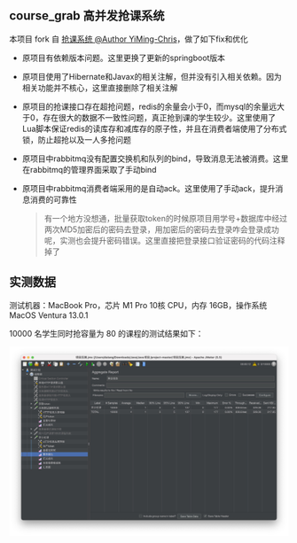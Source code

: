 ## course_grab 高并发抢课系统

本项目 fork 自 [抢课系统 @Author YiMing-Chris](https://github.com/YiMing-Chris/project)，做了如下fix和优化

- 原项目有依赖版本问题。这里更换了更新的springboot版本

- 原项目使用了Hibernate和Javax的相关注解，但并没有引入相关依赖。因为相关功能并不核心，这里直接删除了相关注解

- 原项目的抢课接口存在超抢问题，redis的余量会小于0，而mysql的余量远大于0，存在很大的数据不一致性问题，真正抢到课的学生较少。这里使用了Lua脚本保证redis的读库存和减库存的原子性，并且在消费者端使用了分布式锁，防止超抢以及一人多抢问题

- 原项目中rabbitmq没有配置交换机和队列的bind，导致消息无法被消费。这里在rabbitmq的管理界面采取了手动bind

- 原项目中rabbitmq消费者端采用的是自动ack。这里使用了手动ack，提升消息消费的可靠性

  > 有一个地方没想通，批量获取token的时候原项目用学号+数据库中经过两次MD5加密后的密码去登录，用加密后的密码去登录咋会登录成功呢，实测也会提升密码错误。这里直接把登录接口验证密码的代码注释掉了

## 实测数据

测试机器：MacBook Pro，芯片 M1 Pro 10核 CPU，内存 16GB，操作系统 MacOS Ventura 13.0.1

10000 名学生同时抢容量为 80 的课程的测试结果如下：

![2273447026857f012fb522e9b644cc31](result.jpg)